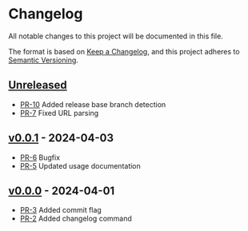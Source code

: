 # Changelog

All notable changes to this project will be documented in this file.

The format is based on [Keep a Changelog](https://keepachangelog.com/en/1.1.0/),
and this project adheres to [Semantic Versioning](https://semver.org/spec/v2.0.0.html).

## [Unreleased]

* [PR-10](https://github.com/rimi-itk/gh-itkdev/pull/10)
  Added release base branch detection
* [PR-7](https://github.com/rimi-itk/gh-itkdev/pull/7)
  Fixed URL parsing

## [v0.0.1] - 2024-04-03

* [PR-6](https://github.com/rimi-itk/gh-itkdev/pull/6)
  Bugfix
* [PR-5](https://github.com/rimi-itk/gh-itkdev/pull/5)
  Updated usage documentation

## [v0.0.0] - 2024-04-01

* [PR-3](https://github.com/rimi-itk/gh-itkdev/pull/3)
  Added commit flag
* [PR-2](https://github.com/rimi-itk/gh-itkdev/pull/2)
  Added changelog command

[Unreleased]: https://github.com/compare/v0.0.1...HEAD
[v0.0.1]: https://github.com/compare/v0.0.0...v0.0.1
[v0.0.0]: https://github.com/releases/tag/v0.0.0
